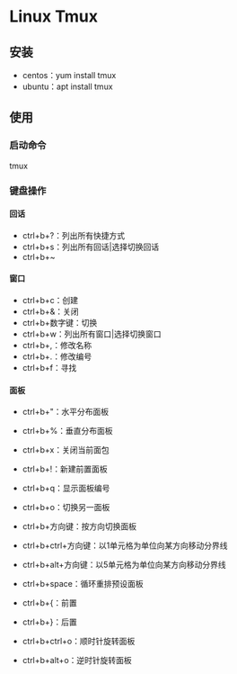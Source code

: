 # Linux Tmux

## 安装

- centos：yum install tmux
- ubuntu：apt install tmux 

## 使用

### 启动命令
tmux

### 键盘操作

#### 回话
- ctrl+b+?：列出所有快捷方式
- ctrl+b+s：列出所有回话|选择切换回话
- ctrl+b+~


#### 窗口
- ctrl+b+c：创建
- ctrl+b+&：关闭
- ctrl+b+数字键：切换
- ctrl+b+w：列出所有窗口|选择切换窗口
- ctrl+b+,：修改名称
- ctrl+b+.：修改编号
- ctrl+b+f：寻找

#### 面板
- ctrl+b+"：水平分布面板
- ctrl+b+%：垂直分布面板
- ctrl+b+x：关闭当前面包
- ctrl+b+!：新建前置面板

- ctrl+b+q：显示面板编号
- ctrl+b+o：切换另一面板
- ctrl+b+方向键：按方向切换面板

- ctrl+b+ctrl+方向键：以1单元格为单位向某方向移动分界线
- ctrl+b+alt+方向键：以5单元格为单位向某方向移动分界线
- ctrl+b+space：循环重排预设面板

- ctrl+b+{：前置
- ctrl+b+}：后置
- ctrl+b+ctrl+o：顺时针旋转面板
- ctrl+b+alt+o：逆时针旋转面板

